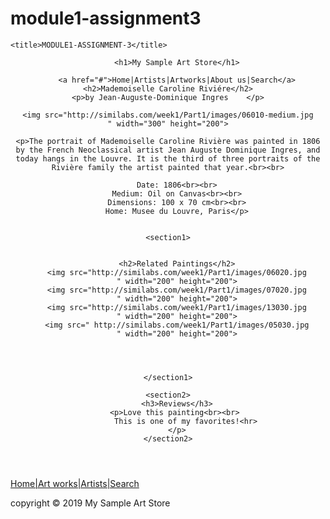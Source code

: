 # module1-assignment3
<!DOCTYPE html>

<head>
    
    <title>MODULE1-ASSIGNMENT-3</title>
</head>
<body>
    <header>
        
        <h1>My Sample Art Store</h1>

        <a href="#">Home|Artists|Artworks|About us|Search</a>
    <h2>Mademoiselle Caroline Riviére</h2>
    <p>by Jean-Auguste-Dominique Ingres    </p>

    <img src="http://similabs.com/week1/Part1/images/06010-medium.jpg
    " width="300" height="200">

    <p>The portrait of Mademoiselle Caroline Rivière was painted in 1806 by the French Neoclassical artist Jean Auguste Dominique Ingres, and today hangs in the Louvre. It is the third of three portraits of the Rivière family the artist painted that year.<br><br>

        Date: 1806<br><br>
        Medium: Oil on Canvas<br><br>
        Dimensions: 100 x 70 cm<br><br>
        Home: Musee du Louvre, Paris</p>
   
    
    <section1>
        
        
        <h2>Related Paintings</h2>
        <img src="http://similabs.com/week1/Part1/images/06020.jpg
        " width="200" height="200">
        <img src="http://similabs.com/week1/Part1/images/07020.jpg
        " width="200" height="200">
        <img src="http://similabs.com/week1/Part1/images/13030.jpg
        " width="200" height="200">
        <img src=" http://similabs.com/week1/Part1/images/05030.jpg
        " width="200" height="200">



       
    </section1>

    <section2>
        <h3>Reviews</h3>
        <p>Love this painting<br><br> 
            This is one of my favorites!<hr>
        </p>
    </section2>

    
</header>

</body>
<footer>
    <a href="#">Home|Art works|Artists|Search</a>
    <p>copyright &copy; 2019 My Sample Art Store</p>
</footer>   
</html>
